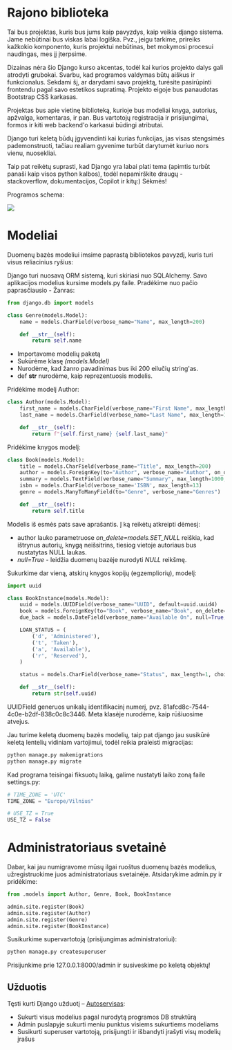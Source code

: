# Rajono biblioteka

Tai bus projektas, kuris bus jums kaip pavyzdys, kaip veikia django sistema. Jame nebūtinai bus viskas labai logiška. Pvz., jeigu tarkime, prireiks kažkokio komponento, kuris projektui nebūtinas, bet mokymosi procesui naudingas, mes jį įterpsime. 

Dizainas nėra šio Django kurso akcentas, todėl kai kurios projekto dalys gali atrodyti grubokai. Svarbu, kad programos valdymas būtų aiškus ir funkcionalus. Sekdami šį, ar darydami savo projektą, turėsite pasirūpinti frontendu pagal savo estetikos supratimą. Projekto eigoje bus panaudotas Bootstrap CSS karkasas.

Projektas bus apie vietinę biblioteką, kurioje bus modeliai knyga, autorius, apžvalga, komentaras, ir pan. Bus vartotojų registracija ir prisijungimai, formos ir kiti web backend'o karkasui būdingi atributai.

Django turi keletą būdų įgyvendinti kai kurias funkcijas, jas visas stengsimės pademonstruoti, tačiau realiam gyvenime turbūt darytumėt kuriuo nors vienu, nuosekliai. 

Taip pat reikėtų suprasti, kad Django yra labai plati tema (apimtis turbūt panaši kaip visos python kalbos), todėl nepamirškite draugų - stackoverflow, dokumentacijos, Copilot ir kitų:) Sėkmės!

Programos schema:

![](schema.png)

# Modeliai

Duomenų bazės modeliui imsime paprastą bibliotekos pavyzdį, kuris turi visus reliacinius ryšius:

Django turi nuosavą ORM sistemą, kuri skiriasi nuo SQLAlchemy. Savo aplikacijos modelius kursime models.py faile. Pradėkime nuo pačio paprasčiausio - Žanras:

```python
from django.db import models

class Genre(models.Model):
    name = models.CharField(verbose_name="Name", max_length=200)

    def __str__(self):
        return self.name
```
* Importavome modelių paketą
* Sukūrėme klasę *(models.Model)*
* Nurodėme, kad žanro pavadinimas bus iki 200 eilučių string'as.
* def __str__ nurodėme, kaip reprezentuosis modelis. 

Pridėkime modelį Author: 
```python
class Author(models.Model):
    first_name = models.CharField(verbose_name="First Name", max_length=100)
    last_name = models.CharField(verbose_name="Last Name", max_length=100)

    def __str__(self):
        return f"{self.first_name} {self.last_name}"
```

Pridėkime knygos modelį:
```python
class Book(models.Model):
    title = models.CharField(verbose_name="Title", max_length=200)
    author = models.ForeignKey(to="Author", verbose_name="Author", on_delete=models.SET_NULL, null=True, blank=True)
    summary = models.TextField(verbose_name="Summary", max_length=1000, help_text='Short Book Description')
    isbn = models.CharField(verbose_name='ISBN', max_length=13)
    genre = models.ManyToManyField(to="Genre", verbose_name="Genres")

    def __str__(self):
        return self.title
```

Modelis iš esmės pats save aprašantis. Į ką reikėtų atkreipti dėmesį:

* author lauko parametruose *on_delete=models.SET_NULL* reiškia, kad ištrynus autorių, knygą neišsitrins, tiesiog vietoje autoriaus bus nustatytas NULL laukas.
* *null=True* - leidžia duomenų bazėje nurodyti *NULL* reikšmę.

Sukurkime dar vieną, atskirų knygos kopijų (egzempliorių), modelį:

```python
import uuid

class BookInstance(models.Model):
    uuid = models.UUIDField(verbose_name="UUID", default=uuid.uuid4)
    book = models.ForeignKey(to="Book", verbose_name="Book", on_delete=models.SET_NULL, null=True, blank=True, related_name="instances")
    due_back = models.DateField(verbose_name="Available On", null=True, blank=True)

    LOAN_STATUS = (
        ('d', 'Administered'),
        ('t', 'Taken'),
        ('a', 'Available'),
        ('r', 'Reserved'),
    )

    status = models.CharField(verbose_name="Status", max_length=1, choices=LOAN_STATUS, blank=True, default="d")

    def __str__(self):
        return str(self.uuid)
```

UUIDField generuos unikalų identifikacinį numerį, pvz. 81afcd8c-7544-4c0e-b2df-838c0c8c3446. Meta klasėje nurodėme, kaip rūšiuosime atvejus.

Jau turime keletą duomenų bazės modelių, taip pat django jau susikūrė keletą lentelių vidiniam vartojimui, todėl reikia praleisti migracijas:

```cmd
python manage.py makemigrations
python manage.py migrate
```
Kad programa teisingai fiksuotų laiką, galime nustatyti laiko zoną faile settings.py:
```python
# TIME_ZONE = 'UTC'
TIME_ZONE = "Europe/Vilnius"

# USE_TZ = True
USE_TZ = False
```

# Administratoriaus svetainė

Dabar, kai jau numigravome mūsų ilgai ruoštus duomenų bazės modelius, užregistruokime juos administratoriaus svetainėje. Atsidarykime admin.py ir pridėkime:

```python
from .models import Author, Genre, Book, BookInstance

admin.site.register(Book)
admin.site.register(Author)
admin.site.register(Genre)
admin.site.register(BookInstance)
```

Susikurkime supervartotoją (prisijungimas administratoriui):

```cmd
python manage.py createsuperuser
```

Prisijunkime prie 127.0.0.1:8000/admin ir susiveskime po keletą objektų!

## Užduotis
Tęsti kurti Django užduotį – [Autoservisas](https://github.com/robotautas/kursas/wiki/Django-u%C5%BEduotis:-Autoservisas):
* Sukurti visus modelius pagal nurodytą programos DB struktūrą
* Admin puslapyje sukurti meniu punktus visiems sukurtiems modeliams
* Susikurti superuser vartotoją, prisijungti ir išbandyti įrašyti visų modelių įrašus
